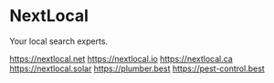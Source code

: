 # NextLocal
Your local search experts.

https://nextlocal.net https://nextlocal.io https://nextlocal.ca
https://nextlocal.solar https://plumber.best https://pest-control.best

